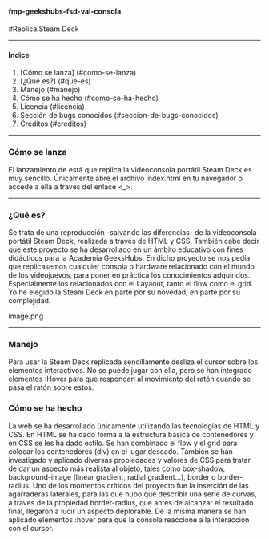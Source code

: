 #### fmp-geekshubs-fsd-val-consola

#Replica Steam Deck

***

#### Índice

1. [Cómo se lanza] (#como-se-lanza)
2. [¿Qué es?] (#que-es)
3. Manejo (#manejo)
4. Cómo se ha hecho (#como-se-ha-hecho)
5. Licencia (#licencia)
6. Sección de bugs conocidos (#seccion-de-bugs-conocidos)
7. Créditos (#creditos)

***
### Cómo se lanza

El lanzamiento de está que replica la videoconsola portátil Steam Deck es muy sencillo. Únicamente abre el archivo index.html en tu navegador o accede a ella a traves del enlace <_>.

***

### ¿Qué es?

Se trata de una reproducción -salvando las diferencias- de la videoconsola portátil Steam Deck, realizada a través de HTML y CSS.
También cabe decir que este proyecto se ha desarrollado en un ámbito educativo con fines didácticos para la Academía GeeksHubs.
En dicho proyecto se nos pedía que replicasemos cualquier consola o hardware relacionado con el mundo de los videojuevos, para poner en práctica los conocimientos adquiridos. Especialmente los relacionados con el Layaout, tanto el flow como el grid.
Yo he elegido la Steam Deck en parte por su novedad, en parte por su complejidad.

image.png

***

### Manejo

Para usar la Steam Deck replicada sencillamente desliza el cursor sobre los elementos interactivos.
No se puede jugar con ella, pero se han integrado elementos :Hover para que respondan al movimiento del ratón cuando se pasa el ratón sobre estos.

### Cómo se ha hecho

La web se ha desarrollado únicamente utilizando las tecnologías de HTML y CSS.
En HTML se ha dado forma a la estructura básica de contenedores y en CSS se les ha dado estilo.
Se han combinado el flow y el grid para colocar los contenedores (div) en el lugar deseado.
También se han investigado y aplicado diversas propiedades y valores de CSS para tratar de dar un aspecto más realista al objeto, tales como box-shadow, background-image (linear gradient, radial gradient...), border o border-radius.
Uno de los momentos críticos del proyecto fue la inserción de las agarraderas laterales, para las que hubo que describir una serie de curvas, a traves de la propiedad border-radius, que antes de alcanzar el resultado final, llegaron a lucir un aspecto deplorable.
De la misma manera se han aplicado elementos :hover para que la consola reaccione a la interacción con el cursor.